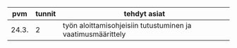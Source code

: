 pvm | tunnit | tehdyt asiat
--- | --- | ---
24.3. | 2 | työn aloittamisohjeisiin tutustuminen ja vaatimusmäärittely 
